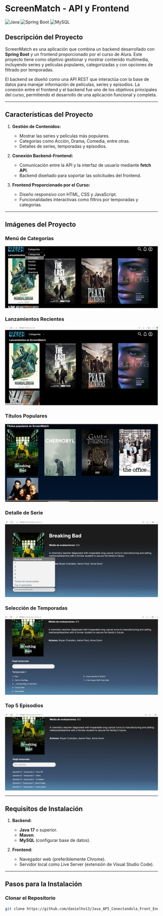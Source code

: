# **ScreenMatch - API y Frontend**

![Java](https://img.shields.io/badge/Java-ED8B00?style=for-the-badge&logo=java&logoColor=white)
![Spring Boot](https://img.shields.io/badge/Spring%20Boot-6DB33F?style=for-the-badge&logo=springboot&logoColor=white)
![MySQL](https://img.shields.io/badge/MySQL-005C84?style=for-the-badge&logo=mysql&logoColor=white)

## **Descripción del Proyecto**

ScreenMatch es una aplicación que combina un backend desarrollado con **Spring Boot** y un frontend proporcionado por el curso de Alura. Este proyecto tiene como objetivo gestionar y mostrar contenido multimedia, incluyendo series y películas populares, categorizadas y con opciones de filtrado por temporadas.

El backend se diseñó como una API REST que interactúa con la base de datos para manejar información de películas, series y episodios. La conexión entre el frontend y el backend fue uno de los objetivos principales del curso, permitiendo el desarrollo de una aplicación funcional y completa.

---

## **Características del Proyecto**

1. **Gestión de Contenidos:**
   - Mostrar las series y películas más populares.
   - Categorías como Acción, Drama, Comedia, entre otras.
   - Detalles de series, temporadas y episodios.

2. **Conexión Backend-Frontend:**
   - Comunicación entre la API y la interfaz de usuario mediante **fetch API**.
   - Backend diseñado para soportar las solicitudes del frontend.

3. **Frontend Proporcionado por el Curso:**
   - Diseño responsivo con HTML, CSS y JavaScript.
   - Funcionalidades interactivas como filtros por temporadas y categorías.

---

## **Imágenes del Proyecto**

### **Menú de Categorías**
![Categorías](assets/categorias.png)

### **Lanzamientos Recientes**
![Lanzamientos Recientes](assets/lanzamientos_recientes.png)

### **Títulos Populares**
![Títulos Populares](assets/populares.png)

### **Detalle de Serie**
![Detalle de Serie](assets/serie_menu.png)

### **Selección de Temporadas**
![Selección de Temporadas](assets/serie_temporada.png)

### **Top 5 Episodios**
![Top 5 Episodios](assets/serie_top5.png)

---

## **Requisitos de Instalación**

1. **Backend:**
   - **Java 17** o superior.
   - **Maven**.
   - **MySQL** (configurar base de datos).

2. **Frontend:**
   - Navegador web (preferiblemente Chrome).
   - Servidor local como Live Server (extensión de Visual Studio Code).

---

## **Pasos para la Instalación**

### **Clonar el Repositorio**
```bash
git clone https://github.com/danielho13/Java_API_Conectandola_Front_End_AluraONE.git
